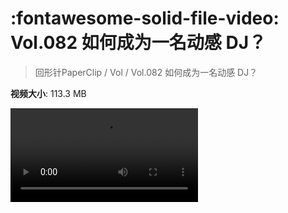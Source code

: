 # :fontawesome-solid-file-video: Vol.082  如何成为一名动感 DJ？

> 回形针PaperClip / Vol / Vol.082  如何成为一名动感 DJ？

**视频大小**: 113.3 MB

<div class="video"><video src="https://file.hsyhx.top/archive/回形针PaperClip/Vol/Vol.082  如何成为一名动感 DJ？.mp4" controls preload>🤔 您的浏览器不支持 video 标签</video></div>